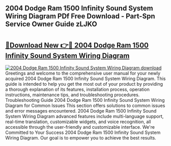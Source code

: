 ## 2004 Dodge Ram 1500 Infinity Sound System Wiring Diagram PDf Free Download - Part-Spn Service Owner Guide zLJKO

# <h2><a href="http://dfme8bv.blite.top/?on=2004+Dodge+Ram+1500+Infinity+Sound+System+Wiring+Diagram">🔗Download New 👉🔴 2004 Dodge Ram 1500 Infinity Sound System Wiring Diagram</a></h2>

[![2004 Dodge Ram 1500 Infinity Sound System Wiring Diagram download](https://i.imgur.com/lujVjoI.png)](http://dfme8bv.blite.top/?on=2004+Dodge+Ram+1500+Infinity+Sound+System+Wiring+Diagram)
Greetings and welcome to the comprehensive user manual for your newly acquired 2004 Dodge Ram 1500 Infinity Sound System Wiring Diagram. This guide is intended to help you get the most out of your product by providing a thorough explanation of its features, installation process, operation instructions, maintenance tips, and troubleshooting procedures. Troubleshooting Guide 2004 Dodge Ram 1500 Infinity Sound System Wiring Diagram for Common Issues This section offers solutions to common issues and error messages encountered. 2004 Dodge Ram 1500 Infinity Sound System Wiring Diagram advanced features include multi-language support, real-time translation, customizable widgets, and voice recognition, all accessible through the user-friendly and customizable interface. We're Committed to Your Success 2004 Dodge Ram 1500 Infinity Sound System Wiring Diagram. Our goal is to empower you to achieve the best results.
